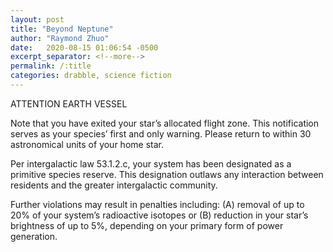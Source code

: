 ```yaml
---
layout: post
title: "Beyond Neptune"
author: "Raymond Zhuo"
date:   2020-08-15 01:06:54 -0500
excerpt_separator: <!--more-->
permalink: /:title
categories: drabble, science fiction
---
```


ATTENTION EARTH VESSEL

Note that you have exited your star’s allocated flight zone. This notification serves as your species’ first and only warning.<!--more--> Please return to within 30 astronomical units of your home star.

Per intergalactic law 53.1.2.c, your system has been designated as a primitive species reserve. This designation outlaws any interaction between residents and the greater intergalactic community.

Further violations may result in penalties including: (A) removal of up to 20% of your system’s radioactive isotopes or (B) reduction in your star’s brightness of up to 5%, depending on your primary form of power generation.